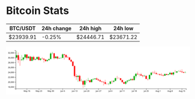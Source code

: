 # Bitcoin Stats

BTC/USDT|24h change|24h high|24h low|
|---|---|---|---|
|$23939.91|-0.25%|$24446.71|$23671.22|

<img src="./chart.svg">
